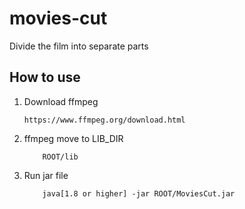 # movies-cut
Divide the film into separate parts


## How to use

1) Download ffmpeg
    ```
    https://www.ffmpeg.org/download.html
   ```
   
2) ffmpeg move to LIB_DIR
    ```
        ROOT/lib
   ```
   
3) Run jar file 
    ```
        java[1.8 or higher] -jar ROOT/MoviesCut.jar
   ```